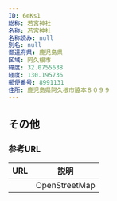 ```yaml
---
ID: 6eKs1
総称: 若宮神社
名称: 若宮神社
名称読み: null
別名: null
都道府県: 鹿児島県
区域: 阿久根市
緯度: 32.0755638
経度: 130.195736
郵便番号: 8991131
住所: 鹿児島県阿久根市脇本８０９９
---
```


## その他

### 参考URL

| URL | 説明          |
| --- | ------------- |
|     | OpenStreetMap |
